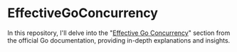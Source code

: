 # EffectiveGoConcurrency
In this repository, I'll delve into the "[Effective Go Concurrency](https://go.dev/doc/effective_go#concurrency)" section from the official Go documentation, providing in-depth explanations and insights.
